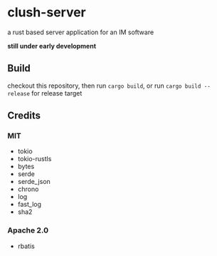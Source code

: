 # clush-server

a rust based server application for an IM software

**still under early development**

## Build

checkout this repository, then run `cargo build`, or run `cargo build --release` for release target

## Credits

### MIT

* tokio
* tokio-rustls
* bytes
* serde
* serde_json
* chrono
* log
* fast_log
* sha2

### Apache 2.0

* rbatis
